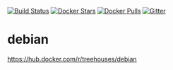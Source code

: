 [![Build Status](https://github.com/treehouses/debian/actions/workflows/debian.yml/badge.svg)](https://github.com/treehouses/debian/actions)
[![Docker Stars](https://img.shields.io/docker/stars/treehouses/debian.svg?maxAge=604800)](https://store.docker.com/community/images/treehouses/debian)
[![Docker Pulls](https://img.shields.io/docker/pulls/treehouses/debian.svg?maxAge=604800)](https://store.docker.com/community/images/treehouses/debian)
[![Gitter](https://badges.gitter.im/Join%20Chat.svg)](https://gitter.im/treehouses/Lobby?utm_source=badge&utm_medium=badge&utm_campaign=pr-badge&utm_content=badge)

# debian

https://hub.docker.com/r/treehouses/debian
